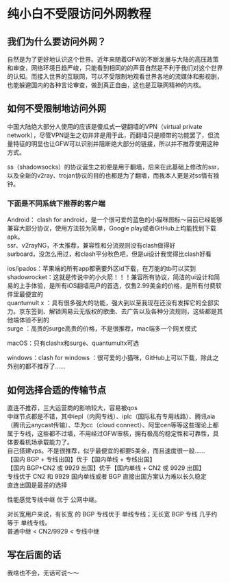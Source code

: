 # 纯小白不受限访问外网教程

## 我们为什么要访问外网？
自然是为了更好地认识这个世界。近年来随着GFW的不断发展与大陆的高压政策和审查，网络环境日趋严峻，只能看到相同的的声音自然是不利于我们对这个世界的认知。而接入世界的互联网，可以不受限制地观看世界各地的流媒体和影视剧，也能躲避国内的各种言论审查，做到真正自由，这也是互联网精神的内核。

## 如何不受限制地访问外网
中国大陆绝大部分人使用的应该是傻瓜式一键翻墙的VPN（virtual private network），尽管VPN诞生之初并非是用于此，而翻墙只是顺带的功能罢了，但流量特征的明显也让GFW可以识别并阻断绝大部分的链接，所以并不推荐使用这种方式。

ss（shadowsocks）的协议诞生之初便是用于翻墙，后来在此基础上修改的ssr，以及全新的v2ray、trojan协议的目的也都是为了翻墙，而我本人更是对ss情有独钟。

### 下面是不同系统下推荐的客户端  
Android： clash for android，是一个很可爱的蓝色的小猫咪图标～目前已经能够兼容大部分协议，使用方法较为简单，Google play或者GitHub上均能找到下载apk。  
ssr、v2rayNG，不太推荐，兼容性和分流规则没有clash做得好   
surboard，没怎么用过，和clash平分秋色吧，但是ui设计我觉得比clash好看  

ios/ipados：苹果端的所有app都需要外区id下载，在万能的tb可以买到   
shadowrocket：这就是传说中的小火箭！！！兼容所有协议，简洁的ui设计和简易的上手体验，是所有iOS翻墙用户的首选，仅售2.99美金的价格，是所有付费软件里最便宜的  
quantumult x ：具有很多强大的功能，强大到以至我现在还没有发挥它的全部实力。京东签到、解锁网易云无版权的歌曲、去广告以及各种分流规则，这些都是其他端体验不到的  
surge ：高贵的surge高贵的价格，不是很推荐，mac端多一个网关模式   

macOS：只有clashx和surge、quantumultx可选   

windows：clash for windows ：很可爱的小猫咪，GitHub上可以下载，除此之外别的都不推荐了……

## 如何选择合适的传输节点
直连不推荐，三大运营商的影响较大，容易被qos  
中继节点都是不错，其中iepl（内网专线）、iplc（国际私有专用线路）、腾讯aia（腾讯云anycast传输）、华为cc（cloud connect）、阿里cen等等这些理论上都属于专线，这些都不过墙，不用经过GFW审核，拥有极高的稳定性和可靠性，具体要看机场承载能力了。  
自己搭建vps。不是很推荐，似乎最便宜的都要5美金，而且速度很一般……   
【国内 BGP + 专线出国】优于【国内单线 + 专线出国】  
【国内 BGP+CN2 或 9929 出国】优于【国内单线 + CN2 或 9929 出国】  
专线优于 CN2 和 9929 
国内单线或者 BGP 直接出国方案认为难以长久稳定  
直连出国是最差的选择  

性能感觉专线中继 优于 公网中继。

对长宽用户来说，有长宽 的 BGP 专线优于 单线专线；无长宽 BGP 专线 几乎约等于 单线专线。  
普通中继 < CN2/9929 < 专线中继

## 写在后面的话
我啥也不会，无话可说～～
